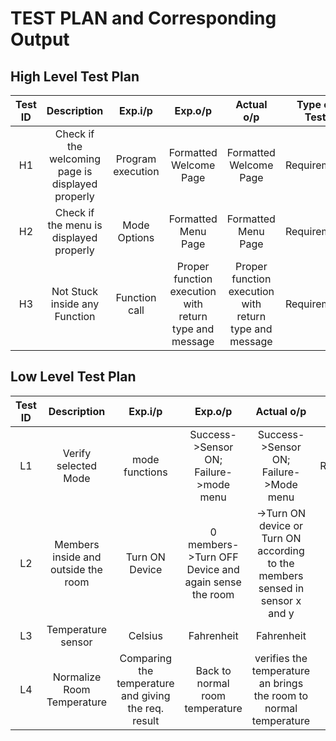 # TEST PLAN and Corresponding Output

## High Level Test Plan

| Test ID | Description | Exp.i/p |	Exp.o/p | Actual o/p | Type of Test |
| :------:|:-----------:|:-------:|:-------:| :---------:| :-----------:|
| H1 | Check if the welcoming page is displayed properly | Program execution | Formatted Welcome Page | Formatted Welcome Page | Requirement |
| H2 | Check if the menu is displayed properly | Mode Options| Formatted Menu Page | Formatted Menu Page | Requirement |
| H3 | Not Stuck inside any Function | Function call | Proper function execution with return type and message | Proper function execution with return type and message | Requirement |

## Low Level Test Plan

| Test ID | Description | Exp.i/p |	Exp.o/p | Actual o/p | Type of Test |
| :------:|:-----------:|:-------:|:-------:| :---------:| :-----------:|
| L1 | Verify selected Mode | mode functions| Success->Sensor ON; Failure->mode menu  | Success->Sensor ON; Failure->Mode menu  | Requirement |
| L2 | Members inside and outside the room | Turn ON Device  | 0 members->Turn OFF Device and again sense the room  | ->Turn ON device or Turn ON according to the members sensed in sensor x and y   | Technical  |
| L3 | Temperature sensor | Celsius   | Fahrenheit | Fahrenheit | Technical  |
| L4 | Normalize Room Temperature | Comparing the temperature and giving the req. result  | Back to normal room temperature   | verifies the temperature an brings the room to normal temperature   | Technical  |

